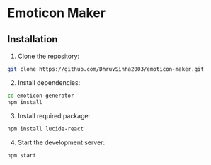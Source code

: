# Emoticon Maker

## Installation

1. Clone the repository:

```bash
git clone https://github.com/DhruvSinha2003/emoticon-maker.git
```

2. Install dependencies:

```bash
cd emoticon-generator
npm install
```

3. Install required package:

```bash
npm install lucide-react
```

4. Start the development server:

```bash
npm start
```
